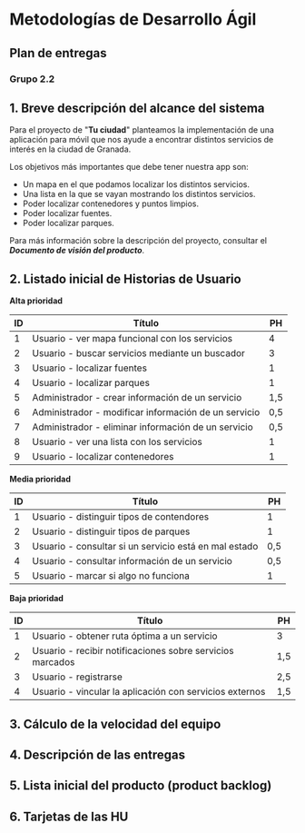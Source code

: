 # Metodologías de Desarrollo Ágil

## Plan de entregas

### Grupo 2.2



## 1. Breve descripción del alcance del sistema

Para el proyecto de "**Tu ciudad**" planteamos la implementación de una aplicación para móvil que nos ayude a encontrar distintos servicios de interés en la ciudad de Granada.

Los objetivos más importantes que debe tener nuestra app son:
+ Un mapa en el que podamos localizar los distintos servicios.
+ Una lista en la que se vayan mostrando los distintos servicios.
+ Poder localizar contenedores y puntos limpios.
+ Poder localizar fuentes.
+ Poder localizar parques.

Para más información sobre la descripción del proyecto, consultar el ***Documento de visión del producto***.

## 2. Listado inicial de Historias de Usuario

**Alta prioridad**

| ID   | Título                                               | PH   |
| ---- | ---------------------------------------------------- | ---- |
| 1    | Usuario - ver mapa funcional con los servicios       | 4    |
| 2    | Usuario - buscar servicios mediante un buscador      | 3    |
| 3    | Usuario - localizar fuentes                          | 1    |
| 4    | Usuario - localizar parques                          | 1    |
| 5    | Administrador - crear información de un servicio     | 1,5  |
| 6    | Administrador - modificar información de un servicio | 0,5  |
| 7    | Administrador - eliminar información de un servicio  | 0,5  |
| 8    | Usuario - ver una lista con los servicios            | 1    |
| 9    | Usuario - localizar contenedores                     | 1    |

**Media prioridad**

| ID   | Título                                                | PH   |
| ---- | ----------------------------------------------------- | ---- |
| 1    | Usuario - distinguir tipos de contendores             | 1    |
| 2    | Usuario - distinguir tipos de parques                 | 1    |
| 3    | Usuario - consultar si un servicio está en mal estado | 0,5  |
| 4    | Usuario - consultar información de un servicio        | 0,5  |
| 5    | Usuario - marcar si algo no funciona                  | 1    |


**Baja prioridad**

|   ID | Título                                                    |   PH |
| ---- | ------                                                    | ---- |
|    1 | Usuario - obtener ruta óptima a un servicio               |    3 |
|    2 | Usuario - recibir notificaciones sobre servicios marcados |  1,5 |
|    3 | Usuario - registrarse                                     |  2,5 |
|    4 | Usuario - vincular la aplicación con servicios externos   |  1,5 |



## 3. Cálculo de la velocidad del equipo



## 4. Descripción de las entregas



## 5. Lista inicial del producto (product backlog)



## 6. Tarjetas de las HU
